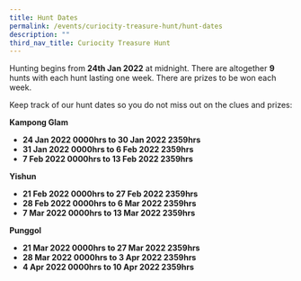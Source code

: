 ```yaml
---
title: Hunt Dates
permalink: /events/curiocity-treasure-hunt/hunt-dates
description: ""
third_nav_title: Curiocity Treasure Hunt
---
```

Hunting begins from **24th Jan 2022** at midnight. There are altogether **9** hunts with each hunt lasting one week. There are prizes to be won each week.

Keep track of our hunt dates so you do not miss out on the clues and prizes:

**Kampong Glam**
* **24 Jan 2022 0000hrs to 30 Jan 2022 2359hrs**
* **31 Jan 2022 0000hrs to 6 Feb 2022 2359hrs**
* **7 Feb 2022 0000hrs to 13 Feb 2022 2359hrs**

**Yishun**
* **21 Feb 2022 0000hrs to 27 Feb 2022 2359hrs**
* **28 Feb 2022 0000hrs to 6 Mar 2022 2359hrs**
* **7 Mar 2022 0000hrs to 13 Mar 2022 2359hrs**

**Punggol**
* **21 Mar 2022 0000hrs to 27 Mar 2022 2359hrs**
* **28 Mar 2022 0000hrs to 3 Apr 2022 2359hrs**
* **4 Apr 2022 0000hrs to 10 Apr 2022 2359hrs**

